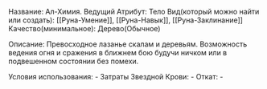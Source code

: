 Название: Ал-Химия.
Ведущий Атрибут:  Тело
Вид(который можно найти или создать): [[Руна-Умение]], [[Руна-Навык]], [[Руна-Заклинание]]
Качество(минимальное): Дерево(Обычное)

Описание: Превосходное лазанье скалам и деревьям. Возможность ведения огня и сражения в ближнем бою будучи ничком или в подвешенном состоянии без помехи.
	
Условия использования: -
Затраты Звездной Крови: -
Откат: -
